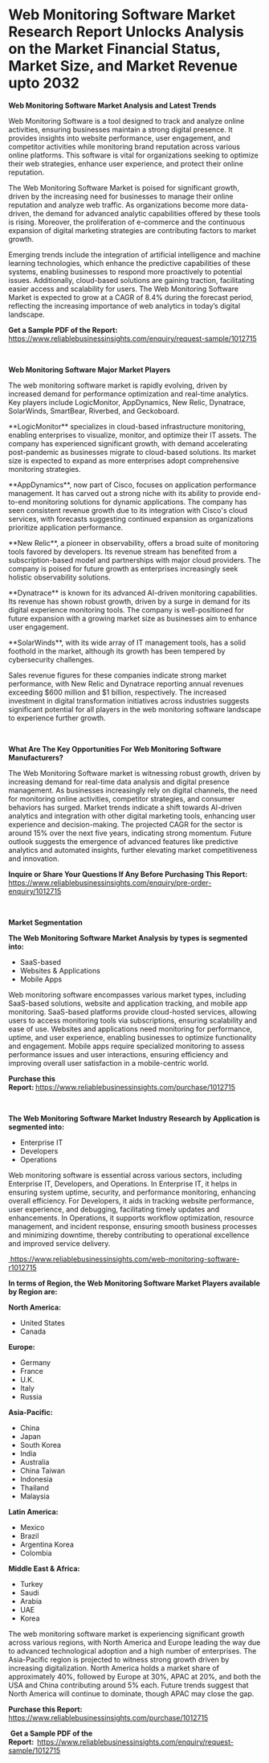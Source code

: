 <p><h1>Web Monitoring Software Market Research Report Unlocks Analysis on the Market Financial Status, Market Size, and Market Revenue upto 2032</h1></p><p><strong>Web Monitoring Software Market Analysis and Latest Trends</strong></p>
<p><p>Web Monitoring Software is a tool designed to track and analyze online activities, ensuring businesses maintain a strong digital presence. It provides insights into website performance, user engagement, and competitor activities while monitoring brand reputation across various online platforms. This software is vital for organizations seeking to optimize their web strategies, enhance user experience, and protect their online reputation.</p><p>The Web Monitoring Software Market is poised for significant growth, driven by the increasing need for businesses to manage their online reputation and analyze web traffic. As organizations become more data-driven, the demand for advanced analytic capabilities offered by these tools is rising. Moreover, the proliferation of e-commerce and the continuous expansion of digital marketing strategies are contributing factors to market growth.</p><p>Emerging trends include the integration of artificial intelligence and machine learning technologies, which enhance the predictive capabilities of these systems, enabling businesses to respond more proactively to potential issues. Additionally, cloud-based solutions are gaining traction, facilitating easier access and scalability for users. The Web Monitoring Software Market is expected to grow at a CAGR of 8.4% during the forecast period, reflecting the increasing importance of web analytics in today’s digital landscape.</p></p>
<p><strong>Get a Sample PDF of the Report:&nbsp;</strong> <a href="https://www.reliablebusinessinsights.com/enquiry/request-sample/1012715?utm_campaign=3716&utm_medium=2&utm_source=Github&utm_content=ia&utm_term=16042025&utm_id=web-monitoring-software">https://www.reliablebusinessinsights.com/enquiry/request-sample/1012715</a></p>
<p>&nbsp;</p>
<p><strong>Web Monitoring Software Major Market Players</strong></p>
<p><p>The web monitoring software market is rapidly evolving, driven by increased demand for performance optimization and real-time analytics. Key players include LogicMonitor, AppDynamics, New Relic, Dynatrace, SolarWinds, SmartBear, Riverbed, and Geckoboard.</p><p>**LogicMonitor** specializes in cloud-based infrastructure monitoring, enabling enterprises to visualize, monitor, and optimize their IT assets. The company has experienced significant growth, with demand accelerating post-pandemic as businesses migrate to cloud-based solutions. Its market size is expected to expand as more enterprises adopt comprehensive monitoring strategies.</p><p>**AppDynamics**, now part of Cisco, focuses on application performance management. It has carved out a strong niche with its ability to provide end-to-end monitoring solutions for dynamic applications. The company has seen consistent revenue growth due to its integration with Cisco's cloud services, with forecasts suggesting continued expansion as organizations prioritize application performance.</p><p>**New Relic**, a pioneer in observability, offers a broad suite of monitoring tools favored by developers. Its revenue stream has benefited from a subscription-based model and partnerships with major cloud providers. The company is poised for future growth as enterprises increasingly seek holistic observability solutions.</p><p>**Dynatrace** is known for its advanced AI-driven monitoring capabilities. Its revenue has shown robust growth, driven by a surge in demand for its digital experience monitoring tools. The company is well-positioned for future expansion with a growing market size as businesses aim to enhance user engagement.</p><p>**SolarWinds**, with its wide array of IT management tools, has a solid foothold in the market, although its growth has been tempered by cybersecurity challenges. </p><p>Sales revenue figures for these companies indicate strong market performance, with New Relic and Dynatrace reporting annual revenues exceeding $600 million and $1 billion, respectively. The increased investment in digital transformation initiatives across industries suggests significant potential for all players in the web monitoring software landscape to experience further growth.</p></p>
<p>&nbsp;</p>
<p><strong>What Are The Key Opportunities For Web Monitoring Software Manufacturers?</strong></p>
<p><p>The Web Monitoring Software market is witnessing robust growth, driven by increasing demand for real-time data analysis and digital presence management. As businesses increasingly rely on digital channels, the need for monitoring online activities, competitor strategies, and consumer behaviors has surged. Market trends indicate a shift towards AI-driven analytics and integration with other digital marketing tools, enhancing user experience and decision-making. The projected CAGR for the sector is around 15% over the next five years, indicating strong momentum. Future outlook suggests the emergence of advanced features like predictive analytics and automated insights, further elevating market competitiveness and innovation.</p></p>
<p><strong>Inquire or Share Your Questions If Any Before Purchasing This Report:</strong> <a href="https://www.reliablebusinessinsights.com/enquiry/pre-order-enquiry/1012715?utm_campaign=3716&utm_medium=2&utm_source=Github&utm_content=ia&utm_term=16042025&utm_id=web-monitoring-software">https://www.reliablebusinessinsights.com/enquiry/pre-order-enquiry/1012715</a></p>
<p>&nbsp;</p>
<p><strong>Market Segmentation</strong></p>
<p><strong>The Web Monitoring Software Market Analysis by types is segmented into:</strong></p>
<p><ul><li>SaaS-based</li><li>Websites & Applications</li><li>Mobile Apps</li></ul></p>
<p><p>Web monitoring software encompasses various market types, including SaaS-based solutions, website and application tracking, and mobile app monitoring. SaaS-based platforms provide cloud-hosted services, allowing users to access monitoring tools via subscriptions, ensuring scalability and ease of use. Websites and applications need monitoring for performance, uptime, and user experience, enabling businesses to optimize functionality and engagement. Mobile apps require specialized monitoring to assess performance issues and user interactions, ensuring efficiency and improving overall user satisfaction in a mobile-centric world.</p></p>
<p><strong>Purchase this Report:&nbsp;</strong><a href="https://www.reliablebusinessinsights.com/purchase/1012715?utm_campaign=3716&utm_medium=2&utm_source=Github&utm_content=ia&utm_term=16042025&utm_id=web-monitoring-software">https://www.reliablebusinessinsights.com/purchase/1012715</a></p>
<p>&nbsp;</p>
<p><strong>The Web Monitoring Software Market Industry Research by Application is segmented into:</strong></p>
<p><ul><li>Enterprise IT</li><li>Developers</li><li>Operations</li></ul></p>
<p><p>Web monitoring software is essential across various sectors, including Enterprise IT, Developers, and Operations. In Enterprise IT, it helps in ensuring system uptime, security, and performance monitoring, enhancing overall efficiency. For Developers, it aids in tracking website performance, user experience, and debugging, facilitating timely updates and enhancements. In Operations, it supports workflow optimization, resource management, and incident response, ensuring smooth business processes and minimizing downtime, thereby contributing to operational excellence and improved service delivery.</p></p>
<p><a href="https://www.reliablebusinessinsights.com/web-monitoring-software-r1012715?utm_campaign=3716&utm_medium=2&utm_source=Github&utm_content=ia&utm_term=16042025&utm_id=web-monitoring-software">&nbsp;https://www.reliablebusinessinsights.com/web-monitoring-software-r1012715</a></p>
<p><strong>In terms of Region, the Web Monitoring Software Market Players available by Region are:</strong></p>
<p>
    <p> <strong> North America: </strong>
        <ul>
            <li>United States</li>
            <li>Canada</li>
        </ul>
        </p> 
    <p> <strong> Europe: </strong>
        <ul>
            <li>Germany</li>
            <li>France</li>
            <li>U.K.</li>
            <li>Italy</li>
            <li>Russia</li>
        </ul>
        </p> 
    <p> <strong> Asia-Pacific: </strong>
        <ul>
            <li>China</li>
            <li>Japan</li>
            <li>South Korea</li>
            <li>India</li>
            <li>Australia</li>
            <li>China Taiwan</li>
            <li>Indonesia</li>
            <li>Thailand</li>
            <li>Malaysia</li>
        </ul>
        </p> 
    <p> <strong> Latin America: </strong>
        <ul>
            <li>Mexico</li>
            <li>Brazil</li>
            <li>Argentina Korea</li>
            <li>Colombia</li>
        </ul>
        </p> 
    <p> <strong> Middle East & Africa: </strong>
        <ul>
            <li>Turkey</li>
            <li>Saudi</li>
            <li>Arabia</li>
            <li>UAE</li>
            <li>Korea</li>
        </ul>
    </p>
    </p>
<p><p>The web monitoring software market is experiencing significant growth across various regions, with North America and Europe leading the way due to advanced technological adoption and a high number of enterprises. The Asia-Pacific region is projected to witness strong growth driven by increasing digitalization. North America holds a market share of approximately 40%, followed by Europe at 30%, APAC at 20%, and both the USA and China contributing around 5% each. Future trends suggest that North America will continue to dominate, though APAC may close the gap.</p></p>
<p><strong>Purchase this Report: </strong><a href="https://www.reliablebusinessinsights.com/purchase/1012715?utm_campaign=3716&utm_medium=2&utm_source=Github&utm_content=ia&utm_term=16042025&utm_id=web-monitoring-software">https://www.reliablebusinessinsights.com/purchase/1012715</a></p>
<p>&nbsp;<strong>Get a Sample PDF of the Report:&nbsp;&nbsp;</strong><a href="https://www.reliablebusinessinsights.com/enquiry/request-sample/1012715?utm_campaign=3716&utm_medium=2&utm_source=Github&utm_content=ia&utm_term=16042025&utm_id=web-monitoring-software">https://www.reliablebusinessinsights.com/enquiry/request-sample/1012715</a></p>
<p><strong></strong></p>
<p><p></p><p></p><p></p></p>